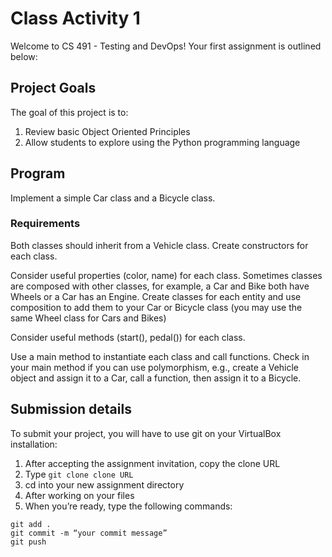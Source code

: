 # Class Activity 1

Welcome to CS 491 - Testing and DevOps! Your first assignment is outlined below:
## Project Goals
The goal of this project is to:
1. Review basic Object Oriented Principles
2. Allow students to explore using the Python programming language

## Program
Implement a simple Car class and a Bicycle class. 

### Requirements
Both classes should inherit from a Vehicle class. Create constructors for each class.  

Consider useful properties (color, name) for each class. Sometimes classes are composed with other classes, for example, a Car and Bike both have Wheels or a Car has an Engine. Create classes for each entity and use composition to add them to your Car or Bicycle class (you may use the same Wheel class for Cars and Bikes)  

Consider useful methods (start(), pedal()) for each class.

Use a main method to instantiate each class and call functions. Check in your main method if you can use polymorphism, e.g., create a Vehicle object and assign it to a Car, call a function, then assign it to a Bicycle.

## Submission details
To submit your project, you will have to use git on your VirtualBox installation:
1.	After accepting the assignment invitation, copy the clone URL
2.	Type 
```git clone clone URL```
3.	cd into your new assignment directory
4.	After working on your files
5.	When you’re ready, type the following commands: 
```
git add .
git commit -m “your commit message”
git push
```
